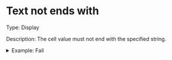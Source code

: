 # Text not ends with

Type: Display

Description: The cell value must not end with the specified string.

<details>

<summary>Example: Fail</summary>

* Cell value: Description
* Rule value: ion
* Result: Fail - Cell value "Description" ends with "ion"

</details>

